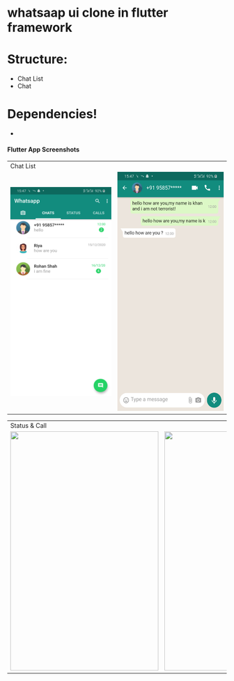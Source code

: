 
# whatsaap ui clone in flutter framework


# Structure:

  - Chat List
  - Chat

# Dependencies!

  - 

  #### Flutter App Screenshots

<table>
  <tr>
    <td>Chat List</td>

  </tr>
  <tr>
    <td><img src="/Screenshot/1.png" width=310 height=480></td>
   <td><img src="/Screenshot/2.png" width=340 height=550></td>

 

  </tr>
 </table>
 <table>
  <tr>
    <td>Status & Call</td>

  </tr>
  <tr>
    <td><img src="/Screenshot/3.png" width=340 height=550></td>
  <td><img src="/Screenshot/4.png" width=340 height=550></td>

  </tr>
 </table>
